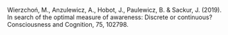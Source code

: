 ﻿---
layout: post
date:   2019-01-05 09:00:00
link: https://www.sciencedirect.com/science/article/pii/S1053810018300230
categories: article
year: 2019
---

Wierzchoń, M., Anzulewicz, A., Hobot, J., Paulewicz, B. & Sackur, J. (2019). In search of the optimal measure of awareness: Discrete or continuous? Consciousness and Cognition, 75, 102798.